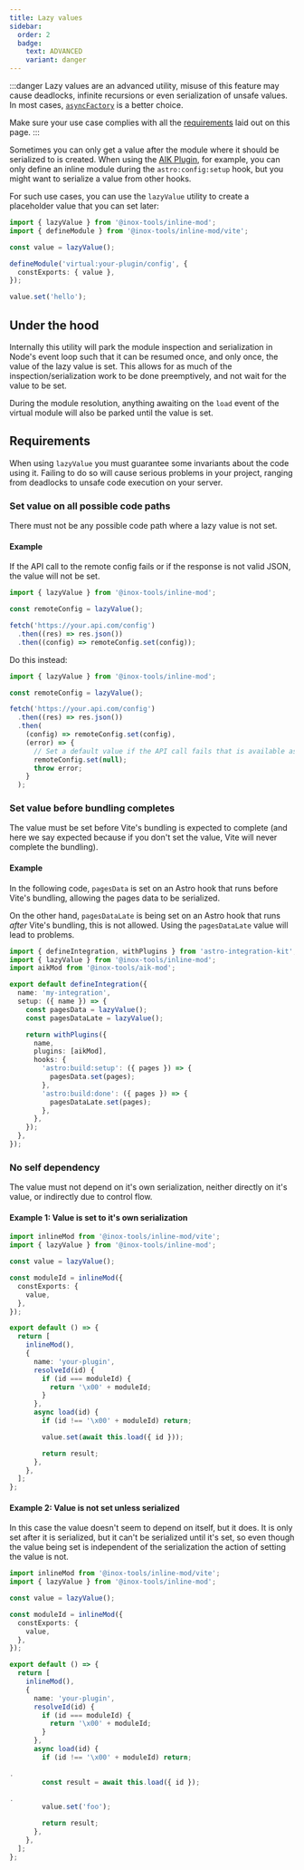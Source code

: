 ```yaml
---
title: Lazy values
sidebar:
  order: 2
  badge:
    text: ADVANCED
    variant: danger
---
```


:::danger
Lazy values are an advanced utility, misuse of this feature may cause deadlocks, infinite recursions or even serialization of unsafe values.
In most cases, [`asyncFactory`](/inline-mod/factory-wrappers#asyncfactory) is a better choice.

Make sure your use case complies with all the [requirements](#requirements) laid out on this page.
:::

Sometimes you can only get a value after the module where it should be serialized to is created. When using the [AIK Plugin](/inline-mod/aik-plugin), for example, you can only define an inline module during the `astro:config:setup` hook, but you might want to serialize a value from other hooks.

For such use cases, you can use the `lazyValue` utility to create a placeholder value that you can set later:

```ts
import { lazyValue } from '@inox-tools/inline-mod';
import { defineModule } from '@inox-tools/inline-mod/vite';

const value = lazyValue();

defineModule('virtual:your-plugin/config', {
  constExports: { value },
});

value.set('hello');
```

## Under the hood

Internally this utility will park the module inspection and serialization in Node's event loop such that it can be resumed once, and only once, the value of the lazy value is set.
This allows for as much of the inspection/serialization work to be done preemptively, and not wait for the value to be set.

During the module resolution, anything awaiting on the `load` event of the virtual module will also be parked until the value is set.

## Requirements

When using `lazyValue` you must guarantee some invariants about the code using it. Failing to do so will cause serious problems in your project, ranging from deadlocks to unsafe code execution on your server.

### Set value on all possible code paths

There must not be any possible code path where a lazy value is not set.

#### Example

If the API call to the remote config fails or if the response is not valid JSON, the value will not be set.

```ts
import { lazyValue } from '@inox-tools/inline-mod';

const remoteConfig = lazyValue();

fetch('https://your.api.com/config')
  .then((res) => res.json())
  .then((config) => remoteConfig.set(config));
```

Do this instead:

```ts ins={9-13}
import { lazyValue } from '@inox-tools/inline-mod';

const remoteConfig = lazyValue();

fetch('https://your.api.com/config')
  .then((res) => res.json())
  .then(
    (config) => remoteConfig.set(config),
    (error) => {
      // Set a default value if the API call fails that is available as the error is propagated
      remoteConfig.set(null);
      throw error;
    }
  );
```

### Set value before bundling completes

The value must be set before Vite's bundling is expected to complete (and here we say expected because if you don't set the value, Vite will never complete the bundling).

#### Example

In the following code, `pagesData` is set on an Astro hook that runs before Vite's bundling, allowing the pages data to be serialized.

On the other hand, `pagesDataLate` is being set on an Astro hook that runs _after_ Vite's bundling, this is not allowed. Using the `pagesDataLate` value will lead to problems.

```ts ins={"This runs before Vite's bundling, correct": 16-17} del={"This runs after Vite's bundling, incorrect": 20-21}
import { defineIntegration, withPlugins } from 'astro-integration-kit';
import { lazyValue } from '@inox-tools/inline-mod';
import aikMod from '@inox-tools/aik-mod';

export default defineIntegration({
  name: 'my-integration',
  setup: ({ name }) => {
    const pagesData = lazyValue();
    const pagesDataLate = lazyValue();

    return withPlugins({
      name,
      plugins: [aikMod],
      hooks: {
        'astro:build:setup': ({ pages }) => {
          pagesData.set(pages);
        },
        'astro:build:done': ({ pages }) => {
          pagesDataLate.set(pages);
        },
      },
    });
  },
});
```

### No self dependency

The value must not depend on it's own serialization, neither directly on it's value, or indirectly due to control flow.

#### Example 1: Value is set to it's own serialization

```ts del={"The value is set to the result of serializing itself": 24-25}
import inlineMod from '@inox-tools/inline-mod/vite';
import { lazyValue } from '@inox-tools/inline-mod';

const value = lazyValue();

const moduleId = inlineMod({
  constExports: {
    value,
  },
});

export default () => {
  return [
    inlineMod(),
    {
      name: 'your-plugin',
      resolveId(id) {
        if (id === moduleId) {
          return '\x00' + moduleId;
        }
      },
      async load(id) {
        if (id !== '\x00' + moduleId) return;

        value.set(await this.load({ id }));

        return result;
      },
    },
  ];
};
```

#### Example 2: Value is not set unless serialized

In this case the value doesn't seem to depend on itself, but it does. It is only set after it is serialized, but it can't be serialized until it's set, so even though the value being set is independent of the serialization the action of setting the value is not.

```ts {"Serializes the module, which includes the value": 25-26} del={"But value is only set after the serialization completes, which can't happen": 28-29}
import inlineMod from '@inox-tools/inline-mod/vite';
import { lazyValue } from '@inox-tools/inline-mod';

const value = lazyValue();

const moduleId = inlineMod({
  constExports: {
    value,
  },
});

export default () => {
  return [
    inlineMod(),
    {
      name: 'your-plugin',
      resolveId(id) {
        if (id === moduleId) {
          return '\x00' + moduleId;
        }
      },
      async load(id) {
        if (id !== '\x00' + moduleId) return;

.
        const result = await this.load({ id });

.
        value.set('foo');

        return result;
      },
    },
  ];
};
```
